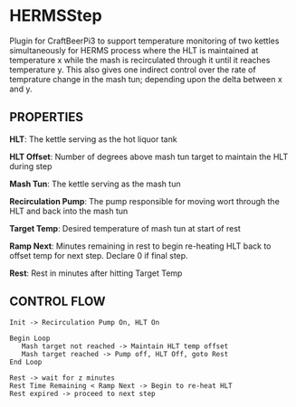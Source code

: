 # HERMSStep
Plugin for CraftBeerPi3 to support temperature monitoring of two kettles simultaneously for HERMS process where the HLT is 
maintained at temperature x while the mash is recirculated through it until it reaches temperature y. This also gives one 
indirect control over the rate of temprature change in the mash tun; depending upon the delta between x and y. 

PROPERTIES
--------------------------------------------------------------------
__HLT__: The kettle serving as the hot liquor tank

__HLT Offset__: Number of degrees above mash tun target to maintain the HLT during step

__Mash Tun__: The kettle serving as the mash tun

__Recirculation Pump__: The pump responsible for moving wort through the HLT and back into the mash tun

__Target Temp__: Desired temperature of mash tun at start of rest

__Ramp Next__: Minutes remaining in rest to begin re-heating HLT back to offset temp for next step. Declare 0 if final step.

__Rest__: Rest in minutes after hitting Target Temp

CONTROL FLOW
--------------------------------------------------------------------
```
Init -> Recirculation Pump On, HLT On

Begin Loop
   Mash target not reached -> Maintain HLT temp offset
   Mash target reached -> Pump off, HLT Off, goto Rest
End Loop

Rest -> wait for z minutes
Rest Time Remaining < Ramp Next -> Begin to re-heat HLT 
Rest expired -> proceed to next step
```
